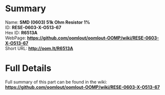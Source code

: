 
Summary
=================
  
Name: __SMD (0603) 51k Ohm Resistor 1%__    
ID: __RESE-0603-X-O513-67__   
Hex ID: __R6513A__   
WebPage: __https://github.com/oomlout/oomlout-OOMP/wiki/RESE-0603-X-O513-67__   
Short URL: __http://oom.lt/R6513A__   

Full Details
==========================
Full summary of this part can be found in the wiki:   
__https://github.com/oomlout/oomlout-OOMP/wiki/RESE-0603-X-O513-67__    

